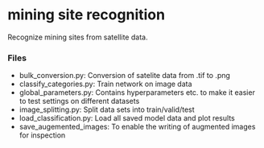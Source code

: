 # mining site recognition
Recognize mining sites from satellite data.

### Files
- bulk_conversion.py: Conversion of satelite data from .tif to .png 
- classify_categories.py: Train network on image data
- global_parameters.py: Contains hyperparameters etc. to make it easier to test settings on different datasets
- image_splitting.py: Split data sets into train/valid/test 
- load_classification.py: Load all saved model data and plot results
- save_augemented_images: To enable the writing of augmented images for inspection
